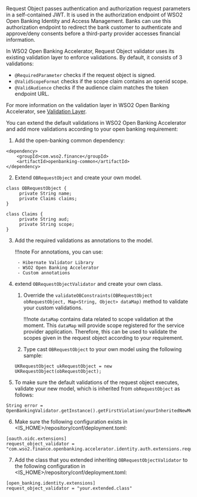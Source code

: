 Request Object passes authentication and authorization request parameters in a self-contained JWT. It is used in the 
authorization endpoint of WSO2 Open Banking Identity and Access Management. Banks can use this authorization endpoint 
to redirect the bank customer to authenticate and approve/deny consents before a third-party provider accesses financial 
information. 

In WSO2 Open Banking Accelerator, Request Object validator uses its existing validation layer to enforce validations. By 
default, it consists of 3 validations:

   - `@RequiredParameter` checks if the request object is signed.
   - `@ValidScopeFormat` checks if the scope claim contains an openid scope.
   - `@ValidAudience` checks if the audience claim matches the token endpoint URL.

For more information on the validation layer in WSO2 Open Banking Accelerator, see [Validation Layer](../develop/validation-layer.md).

You can extend the default validations in WSO2 Open Banking Accelerator and add more validations according to your open 
banking requirement:

1. Add the open-banking common dependency:
```
<dependency>
    <groupId>com.wso2.finance</groupId>
    <artifactId>openbanking-common</artifactId>
</dependency>
```

2. Extend `OBRequestObject` and create your own model. 
```
class OBRequestObject { 
     private String name;
     private Claims claims;
}

class Claims {
     private String aud;
     private String scope;
}
```

3. Add the required validations as annotations to the model. 

    !!!note
        For annotations, you can use:
    
        - Hibernate Validator Library
        - WSO2 Open Banking Accelerator
        - Custom annotations
    
4. extend `OBRequestObjectValidator` and create your own class.

    1. Override the `validateOBConstraints(OBRequestObject obRequestObject, Map<String, Object> dataMap)` method to 
    validate your custom validations. 
    
        !!!note
            `dataMap` contains data related to scope validation at the moment. This `dataMap` will provide scope registered for 
            the service provider application. Therefore, this can be used to validate the scopes given in the request object 
            according to your requirement.
    
    2. Type cast `OBRequestObject` to your own model using the following sample:
    ```
    UKRequestObject ukRequestObject = new UKRequestObject(obRequestObject);
    ```
   
5. To make sure the default validations of the request object executes, validate your new model, which is inherited 
from `obRequestObject` as follows:
```
String error = OpenBankingValidator.getInstance().getFirstViolation(yourInheritedNewModel);
```

6. Make sure the following configuration exists in <IS_HOME>/repository/conf/deployment.toml:
```
[oauth.oidc.extensions]
request_object_validator = "com.wso2.finance.openbanking.accelerator.identity.auth.extensions.request.validator.OBRequestObjectValidationExtension"
```

7. Add the class that you extended inheriting `OBRequestObjectValidator` to the following configuration in <IS_HOME>/repository/conf/deployment.toml: 
```
[open_banking.identity.extensions]
request_object_validator = "your.extended.class"
```
